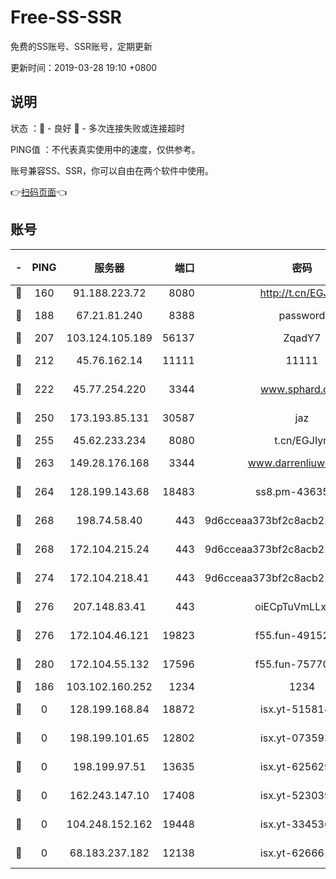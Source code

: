 # Free-SS-SSR

免费的SS账号、SSR账号，定期更新

更新时间：2019-03-28 19:10 +0800

## 说明

状态     ：🙂 - 良好 🙁 - 多次连接失败或连接超时

PING值   ：不代表真实使用中的速度，仅供参考。

账号兼容SS、SSR，你可以自由在两个软件中使用。

👉[扫码页面](https://liesauer.github.io/Free-SS-SSR/)👈

## 账号

|-|PING|服务器|端口|密码|加密方式|区域|
|:----:|:----:|:-----:|-----:|:----:|:----:|:----:|
|🙂|160|91.188.223.72|8080|http://t.cn/EGJIyrl|rc4-md5|RU|
|🙂|188|67.21.81.240|8388|password|aes-256-cfb|US|
|🙂|207|103.124.105.189|56137|ZqadY7|chacha20|US|
|🙂|212|45.76.162.14|11111|11111|aes-256-cfb|SG|
|🙂|222|45.77.254.220|3344|www.sphard.com|aes-256-cfb|SG|
|🙂|250|173.193.85.131|30587|jaz|aes-256-cfb|US|
|🙂|255|45.62.233.234|8080|t.cn/EGJIyrl|rc4-md5|CA|
|🙂|263|149.28.176.168|3344|www.darrenliuwei.com|aes-256-cfb|AU|
|🙂|264|128.199.143.68|18483|ss8.pm-43635590|aes-256-cfb|SG|
|🙂|268|198.74.58.40|443|9d6cceaa373bf2c8acb22e60b6a58be6|aes-256-cfb|US|
|🙂|268|172.104.215.24|443|9d6cceaa373bf2c8acb22e60b6a58be6|aes-256-cfb|US|
|🙂|274|172.104.218.41|443|9d6cceaa373bf2c8acb22e60b6a58be6|aes-256-cfb|US|
|🙂|276|207.148.83.41|443|oiECpTuVmLLxk4Ts|aes-256-cfb|AU|
|🙂|276|172.104.46.121|19823|f55.fun-49152560|aes-256-cfb|SG|
|🙂|280|172.104.55.132|17596|f55.fun-75770427|aes-256-cfb|SG|
|🙂|186|103.102.160.252|1234|1234|rc4-md5|JP|
|🙁|0|128.199.168.84|18872|isx.yt-51581408|aes-256-cfb|SG|
|🙁|0|198.199.101.65|12802|isx.yt-07359379|aes-256-cfb|US|
|🙁|0|198.199.97.51|13635|isx.yt-62562937|aes-256-cfb|US|
|🙁|0|162.243.147.10|17408|isx.yt-52303968|aes-256-cfb|US|
|🙁|0|104.248.152.162|19448|isx.yt-33453660|aes-256-cfb|SG|
|🙁|0|68.183.237.182|12138|isx.yt-62666104|aes-256-cfb|SG|
